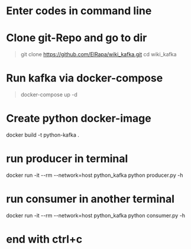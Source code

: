# Enter codes in command line

# Clone git-Repo and go to dir
> git clone https://github.com/ElRapa/wiki_kafka.git
> cd wiki_kafka

# Run kafka via docker-compose
> docker-compose up -d

# Create python docker-image
docker build -t python-kafka .

# run producer in terminal
docker run -it --rm --network=host python_kafka python producer.py -h

# run consumer in another terminal
docker run -it --rm --network=host python_kafka python consumer.py -h

# end with ctrl+c
